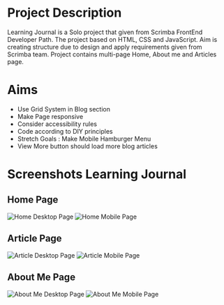 # Project Description

Learning Journal is a Solo project that given from Scrimba FrontEnd Developer Path.
The project based on HTML, CSS and JavaScript.
Aim is creating structure due to design and apply requirements given from Scrimba team.
Project contains multi-page Home, About me and Articles page.

# Aims

- Use Grid System in Blog section
- Make Page responsive
- Consider accessibility rules
- Code according to DIY principles
- Stretch Goals : Make Mobile Hamburger Menu
- View More button should load more blog articles

# Screenshots Learning Journal

## Home Page

![Home Desktop Page](DesktopLearningJournal.png)
![Home Mobile Page](MobileLearningJournal.png)

## Article Page

![Article Desktop Page](DesktopArticleLearningJournal.png)
![Article Mobile Page](MobileArticleLearningJournal.png)

## About Me Page

![About Me Desktop Page](DesktopAboutMeLearningJournal.png)
![About Me Mobile Page](MobileAboutMeLearningJournal.png)
